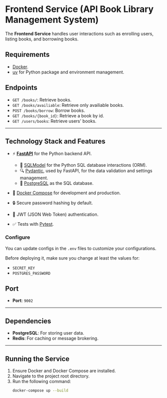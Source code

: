 # Frontend Service (API Book Library Management System)

The **Frontend Service** handles user interactions such as enrolling users, listing books, and borrowing books.

## Requirements

- [Docker](https://www.docker.com/).
- [uv](https://docs.astral.sh/uv/) for Python package and environment management.

## Endpoints

- `GET /books/`: Retrieve books.
- `GET /books/availiable`: Retrieve only availiable books.
- `POST /books/borrow`: Borrow books.
- `GET /books/{book_id}`: Retrieve a book by id.
- `GET /users/books`: Retrieve users' books.

---

## Technology Stack and Features

- ⚡ [**FastAPI**](https://fastapi.tiangolo.com) for the Python backend API.

  - 🧰 [SQLModel](https://sqlmodel.tiangolo.com) for the Python SQL database interactions (ORM).
  - 🔍 [Pydantic](https://docs.pydantic.dev), used by FastAPI, for the data validation and settings management.
  - 💾 [PostgreSQL](https://www.postgresql.org) as the SQL database.

- 🐋 [Docker Compose](https://www.docker.com) for development and production.
- 🔒 Secure password hashing by default.
- 🔑 JWT (JSON Web Token) authentication.
- ✅ Tests with [Pytest](https://pytest.org).

### Configure

You can update configs in the `.env` files to customize your configurations.

Before deploying it, make sure you change at least the values for:

- `SECRET_KEY`
- `POSTGRES_PASSWORD`

## Port

- **Port**: `9002`

---

## Dependencies

- **PostgreSQL**: For storing user data.
- **Redis**: For caching or message brokering.

---

## Running the Service

1. Ensure Docker and Docker Compose are installed.
2. Navigate to the project root directory.
3. Run the following command:
   ```bash
   docker-compose up --build
   ```
